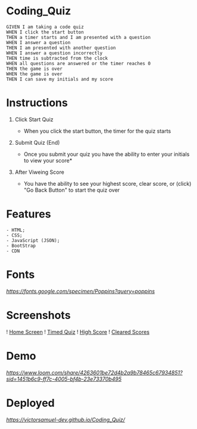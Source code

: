 # Coding_Quiz
```
GIVEN I am taking a code quiz
WHEN I click the start button
THEN a timer starts and I am presented with a question
WHEN I answer a question
THEN I am presented with another question
WHEN I answer a question incorrectly
THEN time is subtracted from the clock
WHEN all questions are answered or the timer reaches 0
THEN the game is over
WHEN the game is over
THEN I can save my initials and my score
```

# Instructions 
1. Click Start Quiz
    * When you click the start button, the timer for the quiz starts

2. Submit Quiz (End)
    * Once you submit your quiz you have the ability to enter your initials to view your score*

3. After Viweing Score
    * You have the ability to see your highest score, clear score, or (click) "Go Back Button" to start the quiz over


# Features
    - HTML;
    - CSS;
    - JavaScript (JSON);
    - BootStrap
    - CDN

# Fonts
*https://fonts.google.com/specimen/Poppins?query=poppins*

# Screenshots

! [Home Screen](./assets/images/Coding%20Quiz%20-%20Home.png)
! [Timed Quiz](./assets/images/Coding%20Quiz%20-%20Timed.png)
! [High Score](./assets/images/Coding%20Quiz%20-%20High%20Scores.png)
! [Cleared Scores](./assets/images/Coding%20Quiz%20-%20Clear.png) 

# Demo
*https://www.loom.com/share/4263601be72d4b2a9b78465c67934851?sid=1451b6c9-ff7c-4005-bf4b-23e73370b495*

# Deployed
*https://victorsamuel-dev.github.io/Coding_Quiz/*